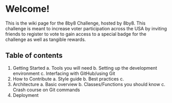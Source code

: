 # Welcome!
This is the wiki page for the 8by8 Challenge, hosted by 8by8. This challenge is meant to increase voter participation across the USA by inviting friends to register to vote to gain access to a special badge for the challenge as well as tangible rewards.

## Table of contents
1. Getting Started
	a. Tools you will need
	b. Setting up the development environment
	c. Interfacing with GitHub/using Git
2. How to Contribute
	a. Style guide
	b. Best practices
	c. 
3. Architecture
	a. Basic overview
	b. Classes/Functions you should know
	c. Crash course on Git commands
4. Deployment





<!--stackedit_data:
eyJoaXN0b3J5IjpbLTMzNTU2NjkzMCwyMDI1MDc0NDg4LC0zNT
A3OTg2MTMsMTU0NTY4NDExOSwtMTM5NzY4MTg2MV19
-->